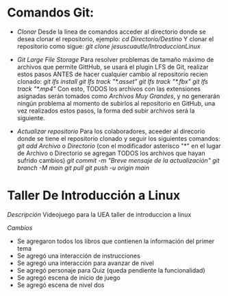 # Comandos Git:
- *Clonar*
Desde la línea de comandos acceder al directorio donde se desea clonar el repositorio, ejemplo:
*cd* _Directorio/Destino_
Y clonar el repositorio como sigue:
*git clone* _jesuscuautle/IntroduccionLinux_

- *Git Large File Storage*
Para resolver problemas de tamaño máximo de archivos que permite GittHub, se usará el plugin LFS de Git, realizar estos pasos ANTES de hacer cualquier cambio al repositorio recien clonado:
*git lfs install*
*git lfs track* _"*.asset"_
*git lfs track* _"*.fbx"_
*git lfs track* _"*.mp4"_
Con esto, TODOS los archivos con las extensiones asignadas serán tomados como _Archivos Muy Grandes_, y no generarán ningún problema al momento de subirlos al repositorio en GitHub, una vez realizados estos pasos, la forma ded subir archivos será la siguiente.

- *Actualizar repositorio*
Para los colaboradores, aceeder al direcorio donde se tiene el repositorio clonado y seguir los siguientes comandos:
*git add* _Archivo o Directorio_ (con el modificador asterísco "*" en el lugar de Archivo o Directorio se agregan TODOS los archivos que hayan sufrido cambios)
*git commit -m* _"Breve mensaje de la actualización"_
*git branch -M main*
*git pull*
*git push -u origin main*

# Taller De Introducción a Linux
*Descripción*
     Videojuego para la UEA taller de introduccion a linux

*Cambios*
- Se agregaron todos los libros que contienen la información del primer tema
- Se agregó una interacción de instrucciones
- Se agregó una interacción para avanzar de nivel
- Se agregó personaje para Quiz (queda pendiente la funcionalidad)
- Se agregó escena de inicio de juego
- Se agregó escena de nivel dos